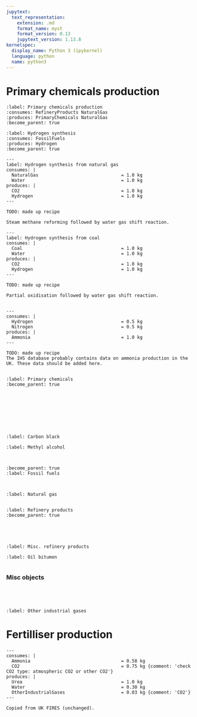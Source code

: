 ```yaml
---
jupytext:
  text_representation:
    extension: .md
    format_name: myst
    format_version: 0.13
    jupytext_version: 1.13.8
kernelspec:
  display_name: Python 3 (ipykernel)
  language: python
  name: python3
--- 
```


Primary chemicals production
============================

```{system:process} PrimaryChemicalsProduction
:label: Primary chemicals production
:consumes: RefineryProducts NaturalGas
:produces: PrimaryChemicals NaturalGas
:become_parent: true
```

```{system:process} HydrogenSynthesis
:label: Hydrogen synthesis
:consumes: FossilFuels
:produces: Hydrogen
:become_parent: true
```

```{system:process} HydrogenSynthesisFromNaturalGas
---
label: Hydrogen synthesis from natural gas
consumes: |
  NaturalGas                               = 1.0 kg
  Water                                    = 1.0 kg
produces: |
  CO2                                      = 1.0 kg
  Hydrogen                                 = 1.0 kg
---

TODO: made up recipe

Steam methane reforming followed by water gas shift reaction.

```

```{system:process} HydrogenSynthesisFromCoal
---
label: Hydrogen synthesis from coal
consumes: |
  Coal                                     = 1.0 kg
  Water                                    = 1.0 kg
produces: |
  CO2                                      = 1.0 kg
  Hydrogen                                 = 1.0 kg
---

TODO: made up recipe

Partial oxidisation followed by water gas shift reaction.

```

```{end-sub-processes}
```

```{system:process} AmmoniaSynthesis
---
consumes: |
  Hydrogen                                 = 0.5 kg
  Nitrogen                                 = 0.5 kg
produces: |
  Ammonia                                  = 1.0 kg
---

TODO: made up recipe
The IHS database probably contains data on ammonia production in the UK. These data should be added here.
```

```{end-sub-processes}
```

```{system:object} PrimaryChemicals
:label: Primary chemicals
:become_parent: true
```

```{system:object} Ethylene
```

```{system:object} Propylene
```

```{system:object} Benzene
```

```{system:object} Toluene
```

```{system:object} Xylenes
```

```{system:object} Butylenes
```

```{system:object} Butadiene
```

```{system:object} Ammonia
```

```{system:object} CarbonBlack
:label: Carbon black
```

```{system:object} MethylAlcohol
:label: Methyl alcohol
```

```{system:object} Syngas
```

```{end-sub-objects}
```

```{system:object} FossilFuels
:become_parent: true
:label: Fossil fuels
```

```{system:object} Oil
```

```{system:object} Coal
```

```{system:object} NaturalGas
:label: Natural gas
```

```{end-sub-objects}
```

```{system:object} RefineryProducts
:label: Refinery products
:become_parent: true
```

```{system:object} Propane
```

```{system:object} Ethane
```

```{system:object} Butane
```

```{system:object} Naphtha
```

```{system:object} MiscRefineryProducts
:label: Misc. refinery products
```

```{system:object} OilBitumen
:label: Oil bitumen
```

```{end-sub-objects}
```

### Misc objects

```{system:object} CO2
```

```{system:object} Nitrogen
```

```{system:object} Hydrogen
```

```{system:object} Water
```

```{system:object} OtherIndustrialGases
:label: Other industrial gases
```

Fertilliser production
======================

````{system:process} ProducingUrea
---
consumes: |
  Ammonia                                  = 0.58 kg
  CO2                                      = 0.75 kg {comment: 'check CO2 type: atmospheric CO2 or other CO2'}
produces: |
  Urea                                     = 1.0 kg
  Water                                    = 0.30 kg
  OtherIndustrialGases                     = 0.03 kg {comment: 'CO2'}
---

Copied from UK FIRES (unchanged).
````

```{system:object} Urea
```
